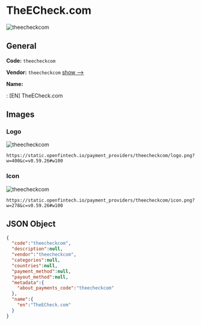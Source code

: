 
# TheECheck.com 
![theecheckcom](https://static.openfintech.io/payment_providers/theecheckcom/logo.png?w=400&c=v0.59.26#w100)  

## General 
 
**Code:** `theecheckcom` 
 
**Vendor:** `theecheckcom` [show -->](/vendors/theecheckcom/) 
 
**Name:** 
 
:	[EN] TheECheck.com 
 

## Images 

### Logo 
 
![theecheckcom](https://static.openfintech.io/payment_providers/theecheckcom/logo.png?w=400&c=v0.59.26#w100)  

```
https://static.openfintech.io/payment_providers/theecheckcom/logo.png?w=400&c=v0.59.26#w100
```  

### Icon 
 
![theecheckcom](https://static.openfintech.io/payment_providers/theecheckcom/icon.png?w=278&c=v0.59.26#w100)  

```
https://static.openfintech.io/payment_providers/theecheckcom/icon.png?w=278&c=v0.59.26#w100
```  

## JSON Object 

```json
{
  "code":"theecheckcom",
  "description":null,
  "vendor":"theecheckcom",
  "categories":null,
  "countries":null,
  "payment_method":null,
  "payout_method":null,
  "metadata":{
    "about_payments_code":"theecheckcom"
  },
  "name":{
    "en":"TheECheck.com"
  }
}
```  
